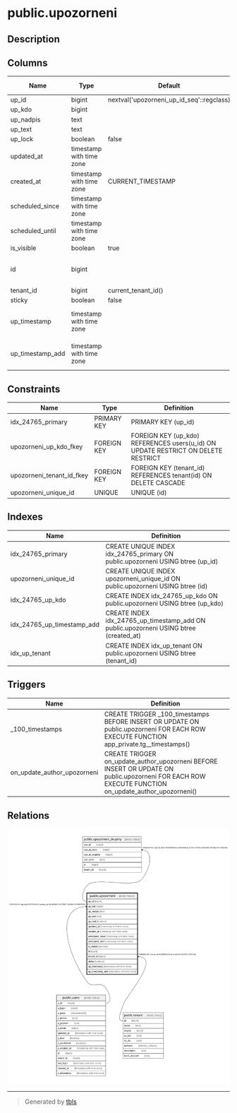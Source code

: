 # public.upozorneni

## Description

## Columns

| Name | Type | Default | Nullable | Extra Definition | Children | Parents | Comment |
| ---- | ---- | ------- | -------- | ---------------- | -------- | ------- | ------- |
| up_id | bigint | nextval('upozorneni_up_id_seq'::regclass) | false |  | [public.upozorneni_skupiny](public.upozorneni_skupiny.md) |  |  |
| up_kdo | bigint |  | true |  |  | [public.users](public.users.md) |  |
| up_nadpis | text |  | false |  |  |  |  |
| up_text | text |  | false |  |  |  |  |
| up_lock | boolean | false | false |  |  |  |  |
| updated_at | timestamp with time zone |  | true |  |  |  |  |
| created_at | timestamp with time zone | CURRENT_TIMESTAMP | false |  |  |  |  |
| scheduled_since | timestamp with time zone |  | true |  |  |  |  |
| scheduled_until | timestamp with time zone |  | true |  |  |  |  |
| is_visible | boolean | true | true |  |  |  |  |
| id | bigint |  | false | GENERATED ALWAYS AS up_id STORED |  |  |  |
| tenant_id | bigint | current_tenant_id() | false |  |  | [public.tenant](public.tenant.md) |  |
| sticky | boolean | false | false |  |  |  |  |
| up_timestamp | timestamp with time zone |  | false | GENERATED ALWAYS AS updated_at STORED |  |  |  |
| up_timestamp_add | timestamp with time zone |  | false | GENERATED ALWAYS AS created_at STORED |  |  |  |

## Constraints

| Name | Type | Definition |
| ---- | ---- | ---------- |
| idx_24765_primary | PRIMARY KEY | PRIMARY KEY (up_id) |
| upozorneni_up_kdo_fkey | FOREIGN KEY | FOREIGN KEY (up_kdo) REFERENCES users(u_id) ON UPDATE RESTRICT ON DELETE RESTRICT |
| upozorneni_tenant_id_fkey | FOREIGN KEY | FOREIGN KEY (tenant_id) REFERENCES tenant(id) ON DELETE CASCADE |
| upozorneni_unique_id | UNIQUE | UNIQUE (id) |

## Indexes

| Name | Definition |
| ---- | ---------- |
| idx_24765_primary | CREATE UNIQUE INDEX idx_24765_primary ON public.upozorneni USING btree (up_id) |
| upozorneni_unique_id | CREATE UNIQUE INDEX upozorneni_unique_id ON public.upozorneni USING btree (id) |
| idx_24765_up_kdo | CREATE INDEX idx_24765_up_kdo ON public.upozorneni USING btree (up_kdo) |
| idx_24765_up_timestamp_add | CREATE INDEX idx_24765_up_timestamp_add ON public.upozorneni USING btree (created_at) |
| idx_up_tenant | CREATE INDEX idx_up_tenant ON public.upozorneni USING btree (tenant_id) |

## Triggers

| Name | Definition |
| ---- | ---------- |
| _100_timestamps | CREATE TRIGGER _100_timestamps BEFORE INSERT OR UPDATE ON public.upozorneni FOR EACH ROW EXECUTE FUNCTION app_private.tg__timestamps() |
| on_update_author_upozorneni | CREATE TRIGGER on_update_author_upozorneni BEFORE INSERT OR UPDATE ON public.upozorneni FOR EACH ROW EXECUTE FUNCTION on_update_author_upozorneni() |

## Relations

![er](public.upozorneni.svg)

---

> Generated by [tbls](https://github.com/k1LoW/tbls)
